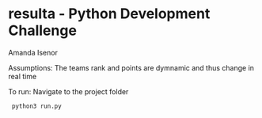 # resulta - Python Development Challenge
Amanda Isenor

Assumptions:
  The teams rank and points are dymnamic and thus change in real time
  
To run:
  Navigate to the project folder
 ```
  python3 run.py
 ```
